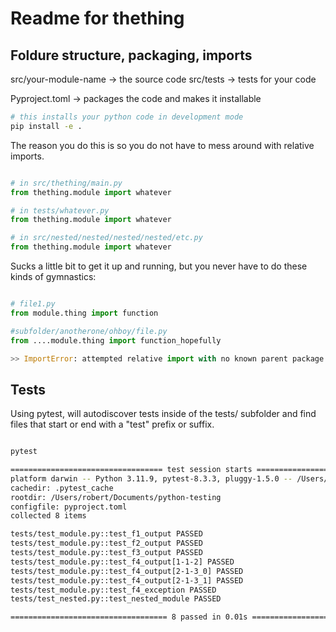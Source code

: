# Readme for thething

## Foldure structure, packaging, imports

src/your-module-name -> the source code
src/tests -> tests for your code

Pyproject.toml -> packages the code and makes it installable

```sh
# this installs your python code in development mode
pip install -e .

```

The reason you do this is so you do not have to mess around with relative imports.

```py

# in src/thething/main.py
from thething.module import whatever

# in tests/whatever.py
from thething.module import whatever

# in src/nested/nested/nested/nested/etc.py
from thething.module import whatever
```

Sucks a little bit to get it up and running, but you never have to do these kinds of gymnastics:

```py

# file1.py
from module.thing import function

#subfolder/anotherone/ohboy/file.py
from ....module.thing import function_hopefully

>> ImportError: attempted relative import with no known parent package

```


## Tests
Using pytest, will autodiscover tests inside of the tests/ subfolder and find files that start or end with a "test" prefix or suffix.

```sh

pytest

================================== test session starts ===================================
platform darwin -- Python 3.11.9, pytest-8.3.3, pluggy-1.5.0 -- /Users/robert/Documents/python-testing/.venv/bin/python3.11
cachedir: .pytest_cache
rootdir: /Users/robert/Documents/python-testing
configfile: pyproject.toml
collected 8 items                                                                        

tests/test_module.py::test_f1_output PASSED                                        [ 12%]
tests/test_module.py::test_f2_output PASSED                                        [ 25%]
tests/test_module.py::test_f3_output PASSED                                        [ 37%]
tests/test_module.py::test_f4_output[1-1-2] PASSED                                 [ 50%]
tests/test_module.py::test_f4_output[2-1-3_0] PASSED                               [ 62%]
tests/test_module.py::test_f4_output[2-1-3_1] PASSED                               [ 75%]
tests/test_module.py::test_f4_exception PASSED                                     [ 87%]
tests/test_nested.py::test_nested_module PASSED                                    [100%]

=================================== 8 passed in 0.01s ====================================


